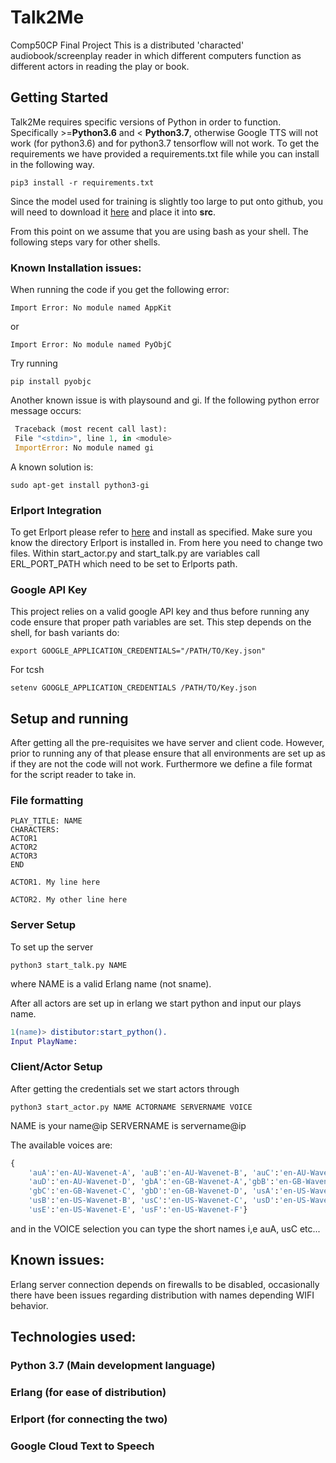 
# Talk2Me
Comp50CP Final Project
This is a distributed 'characted' audiobook/screenplay reader in which different
computers function as different actors in reading the play or book.

## Getting Started
Talk2Me requires specific versions of Python in order
to function. Specifically >=__Python3.6__ and < __Python3.7__, otherwise Google
TTS will not work (for python3.6) and for python3.7 tensorflow will not work. To get the requirements we have provided a requirements.txt file while you can install in the following way.  

```shell
pip3 install -r requirements.txt
```

Since the model used for training is slightly too large to
put onto github, you will need to download it [here](google.com) and place it into __src__.

From this point on we assume that you are using bash as
your shell. The following steps vary for other shells. 

### Known Installation issues:

When running the code if you get the following error:
```shell
Import Error: No module named AppKit
```
or
```shell
Import Error: No module named PyObjC
```

Try running 
```shell
pip install pyobjc
```

Another known issue is with playsound and gi. If the following
python error message occurs:
```python
 Traceback (most recent call last):
 File "<stdin>", line 1, in <module>
 ImportError: No module named gi
```

A known solution is:
```shell
sudo apt-get install python3-gi
```

### Erlport Integration

To get Erlport please refer to [here](http://erlport.org/) and
install as specified. Make sure you know the directory Erlport is installed in. From here you need to change two files. Within start_actor.py and start_talk.py are variables
call ERL_PORT_PATH which need to be set to Erlports path.


### Google API Key

This project relies on a valid google API key and thus before
running any code ensure that proper path variables are set. This step depends on the shell, for bash variants do:

```shell
export GOOGLE_APPLICATION_CREDENTIALS="/PATH/TO/Key.json"
```

For tcsh

```shell
setenv GOOGLE_APPLICATION_CREDENTIALS /PATH/TO/Key.json
```


## Setup and running

After getting all the pre-requisites we have server and client
code. However, prior to running any of that please ensure that all environments are set up as if they are not the code will not work. Furthermore we define a file format for the script reader to take in.

### File formatting

```
PLAY_TITLE: NAME
CHARACTERS:
ACTOR1
ACTOR2
ACTOR3
END

ACTOR1. My line here

ACTOR2. My other line here
```

### Server Setup

To set up the server

```shell
python3 start_talk.py NAME
```

where NAME is a valid Erlang name (not sname).

After all actors are set up in erlang we start python 
and input our plays name.

```erlang
1(name)> distibutor:start_python().
Input PlayName:
```

### Client/Actor Setup

After getting the credentials set we start actors through

```shell
python3 start_actor.py NAME ACTORNAME SERVERNAME VOICE
```

NAME is your name@ip
SERVERNAME is servername@ip

The available voices are:

```python
{
    'auA':'en-AU-Wavenet-A', 'auB':'en-AU-Wavenet-B', 'auC':'en-AU-Wavenet-C',
    'auD':'en-AU-Wavenet-D', 'gbA':'en-GB-Wavenet-A','gbB':'en-GB-Wavenet-B', 
    'gbC':'en-GB-Wavenet-C', 'gbD':'en-GB-Wavenet-D', 'usA':'en-US-Wavenet-A',
    'usB':'en-US-Wavenet-B', 'usC':'en-US-Wavenet-C', 'usD':'en-US-Wavenet-D',
    'usE':'en-US-Wavenet-E', 'usF':'en-US-Wavenet-F'}

```

and in the VOICE selection you can type the short names i,e
auA, usC etc...

## Known issues:

Erlang server connection depends on firewalls to be disabled,
occasionally there have been issues regarding distribution 
with names depending WIFI behavior.


## Technologies used:
### Python 3.7 (Main development language)
### Erlang (for ease of distribution)
### Erlport (for connecting the two)
### Google Cloud Text to Speech

